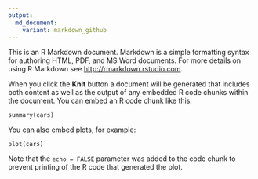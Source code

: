 ```yaml
---
output:
  md_document:
    variant: markdown_github
---
```



This is an R Markdown document. Markdown is a simple formatting syntax for authoring HTML, PDF, and MS Word documents. For more details on using R Markdown see <http://rmarkdown.rstudio.com>.

When you click the **Knit** button a document will be generated that includes both content as well as the output of any embedded R code chunks within the document. You can embed an R code chunk like this:

```{r}
summary(cars)
```

You can also embed plots, for example:

```{r}
plot(cars)
```

Note that the `echo = FALSE` parameter was added to the code chunk to prevent printing of the R code that generated the plot.

